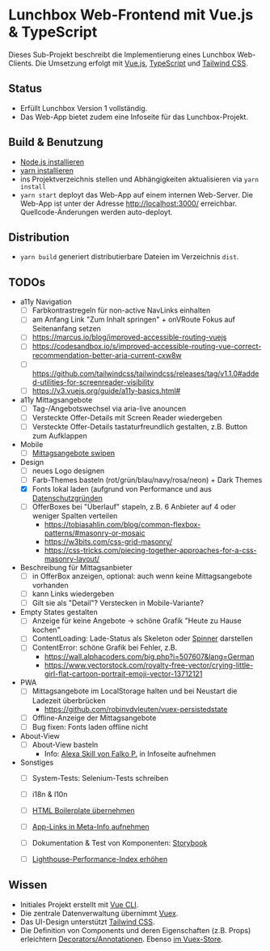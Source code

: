 # Lunchbox Web-Frontend mit Vue.js & TypeScript

Dieses Sub-Projekt beschreibt die Implementierung eines Lunchbox Web-Clients. Die Umsetzung erfolgt mit [Vue.js](https://vuejs.org/), [TypeScript](https://www.typescriptlang.org/) und [Tailwind CSS](https://tailwindcss.com/).



## Status

- Erfüllt Lunchbox Version 1 vollständig.
- Das Web-App bietet zudem eine Infoseite für das Lunchbox-Projekt.



## Build & Benutzung

- [Node.js installieren](https://nodejs.org/en/download/package-manager/)
- [yarn installieren](https://yarnpkg.com/lang/en/docs/install)
- ins Projektverzeichnis stellen und Abhängigkeiten aktualisieren via `yarn install`
- `yarn start` deployt das Web-App auf einem internen Web-Server. Die Web-App ist unter der Adresse [http://localhost:3000/](http://localhost:3000/) erreichbar. Quellcode-Änderungen werden auto-deployt.



## Distribution

- `yarn build` generiert distributierbare Dateien im Verzeichnis `dist`.



## TODOs

- a11y Navigation
  - [ ] Farbkontrastregeln für non-active NavLinks einhalten
  - [ ] am Anfang Link "Zum Inhalt springen" + onVRoute Fokus auf Seitenanfang setzen
  - [ ] https://marcus.io/blog/improved-accessible-routing-vuejs
  - [ ] https://codesandbox.io/s/improved-accessible-routing-vue-correct-recommendation-better-aria-current-cxw8w
  - [ ] https://github.com/tailwindcss/tailwindcss/releases/tag/v1.1.0#added-utilities-for-screenreader-visibility
  - [ ] https://v3.vuejs.org/guide/a11y-basics.html#
- a11y Mittagsangebote
  - [ ] Tag-/Angebotswechsel via aria-live anouncen
  - [ ] Versteckte Offer-Details mit Screen Reader wiedergeben
  - [ ] Versteckte Offer-Details tastaturfreundlich gestalten, z.B. Button zum Aufklappen
- Mobile
  - [ ] [Mittagsangebote swipen](https://github.com/vueuse/vueuse/blob/main/packages/core/useMouse/index.ts)
- Design
  - [ ] neues Logo designen
  - [ ] Farb-Themes basteln (rot/grün/blau/navy/rosa/neon) + Dark Themes
  - [x] Fonts lokal laden (aufgrund von Performance und aus [Datenschutzgründen](https://www.golem.de/news/landgericht-muenchen-einbindung-von-google-fonts-ist-rechtswidrig-2202-162826.html)
  - [ ] OfferBoxes bei "Überlauf" stapeln, z.B. 6 Anbieter auf 4 oder weniger Spalten verteilen
    - https://tobiasahlin.com/blog/common-flexbox-patterns/#masonry-or-mosaic
    - https://w3bits.com/css-grid-masonry/
    - https://css-tricks.com/piecing-together-approaches-for-a-css-masonry-layout/
- Beschreibung für Mittagsanbieter
  - [ ] in OfferBox anzeigen, optional: auch wenn keine Mittagsangebote vorhanden
  - [ ] kann Links wiedergeben
  - [ ] Gilt sie als "Detail"? Verstecken in Mobile-Variante?
- Empty States gestalten
  - [ ] Anzeige für keine Angebote -> schöne Grafik "Heute zu Hause kochen"
  - [ ] ContentLoading: Lade-Status als Skeleton oder [Spinner](https://scotch.io/tutorials/add-loading-indicators-to-your-vuejs-application) darstellen
  - [ ] ContentError: schöne Grafik bei Fehler, z.B.
    - https://wall.alphacoders.com/big.php?i=507607&lang=German
    - https://www.vectorstock.com/royalty-free-vector/crying-little-girl-flat-cartoon-portrait-emoji-vector-13712121
- PWA
  - [ ] Mittagsangebote im LocalStorage halten und bei Neustart die Ladezeit überbrücken
    - https://github.com/robinvdvleuten/vuex-persistedstate
  - [ ] Offline-Anzeige der Mittagsangebote
  - [ ] Bug fixen: Fonts laden offline nicht
- About-View
  - [ ] About-View basteln
    - Info: [Alexa Skill von Falko P.](https://www.amazon.de/s/ref=nb_sb_noss_2?__mk_de_DE=%C3%85M%C3%85%C5%BD%C3%95%C3%91&url=search-alias%3Dalexa-skills&field-keywords=lunchbox) in Infoseite aufnehmen
- Sonstiges
  - [ ] System-Tests: Selenium-Tests schreiben
  - [ ] i18n & l10n
  - [ ] [HTML Boilerplate übernehmen](https://www.matuzo.at/blog/html-boilerplate/)
  - [ ] [App-Links in Meta-Info aufnehmen](http://ricostacruz.com/cheatsheets/applinks.html)
  - [ ] Dokumentation & Test von Komponenten: [Storybook](https://github.com/vuesion/vuesion/tree/master/src/app/shared/components/VueButton)
  - [ ] [Lighthouse-Performance-Index erhöhen](https://blog.checklyhq.com/how-we-got-a-100-lighthouse-performance-score-for-our-vue-js-app/)



## Wissen

- Initiales Projekt erstellt mit [Vue CLI](https://cli.vuejs.org/).
- Die zentrale Datenverwaltung übernimmt [Vuex](https://vuex.vuejs.org/guide/).
- Das UI-Design unterstützt [Tailwind CSS](https://tailwindcss.com/).
- Die Definition von Components und deren Eigenschaften (z.B. Props) erleichtern [Decorators/Annotationen](https://github.com/kaorun343/vue-property-decorator). Ebenso [im Vuex-Store](https://github.com/championswimmer/vuex-module-decorators).

